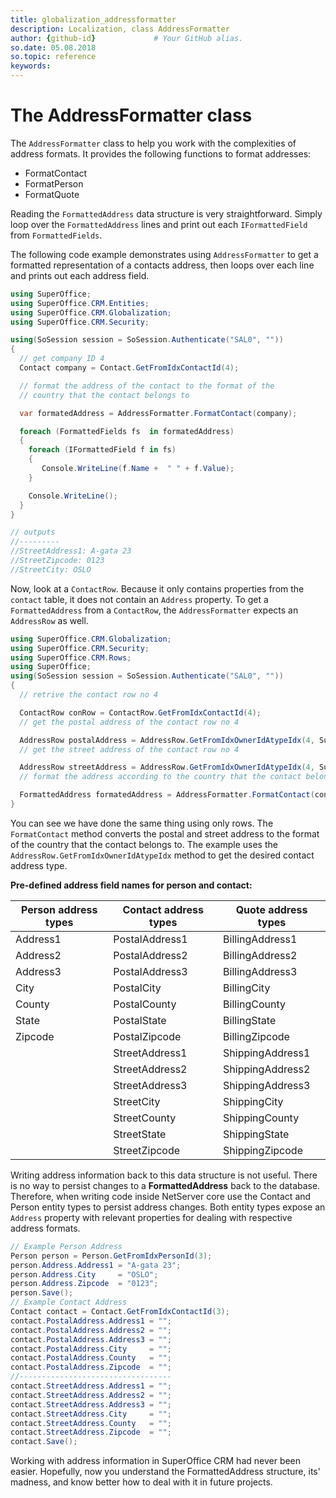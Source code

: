 ```yaml
---
title: globalization_addressformatter
description: Localization, class AddressFormatter
author: {github-id}             # Your GitHub alias.
so.date: 05.08.2018
so.topic: reference
keywords:
---
```


# The AddressFormatter class

The `AddressFormatter` class to help you work with the complexities of address formats. It provides the following functions to format addresses:

* FormatContact
* FormatPerson
* FormatQuote

Reading the `FormattedAddress` data structure is very straightforward. Simply loop over the `FormattedAddress` lines and print out each `IFormattedField` from `FormattedFields`.

The following code example demonstrates using `AddressFormatter` to get a formatted representation of a contacts address, then loops over each line and prints out each address field.

```csharp
using SuperOffice;
using SuperOffice.CRM.Entities;
using SuperOffice.CRM.Globalization;
using SuperOffice.CRM.Security;

using(SoSession session = SoSession.Authenticate("SAL0", ""))
{
  // get company ID 4
  Contact company = Contact.GetFromIdxContactId(4);

  // format the address of the contact to the format of the
  // country that the contact belongs to

  var formatedAddress = AddressFormatter.FormatContact(company);

  foreach (FormattedFields fs  in formatedAddress)
  {
    foreach (IFormattedField f in fs)
    {
       Console.WriteLine(f.Name +  " " + f.Value);
    }

    Console.WriteLine();
  }
}

// outputs
//---------
//StreetAddress1: A-gata 23
//StreetZipcode: 0123
//StreetCity: OSLO
```

Now, look at a `ContactRow`. Because it only contains properties from the `contact` table, it does not contain an `Address` property. To get a `FormattedAddress` from a `ContactRow`, the `AddressFormatter` expects an `AddressRow` as well.

```csharp
using SuperOffice.CRM.Globalization;
using SuperOffice.CRM.Security;
using SuperOffice.CRM.Rows;
using SuperOffice;
using(SoSession session = SoSession.Authenticate("SAL0", ""))
{
  // retrive the contact row no 4

  ContactRow conRow = ContactRow.GetFromIdxContactId(4);
  // get the postal address of the contact row no 4

  AddressRow postalAddress = AddressRow.GetFromIdxOwnerIdAtypeIdx(4, SuperOffice.Data.AddressType.ContactPostalAddress);
  // get the street address of the contact row no 4

  AddressRow streetAddress = AddressRow.GetFromIdxOwnerIdAtypeIdx(4, SuperOffice.Data.AddressType.ContactStreetAddress);
  // format the address according to the country that the contact belongs to

  FormattedAddress formatedAddress = AddressFormatter.FormatContact(conRow, postalAddress, streetAddress);
}
```

You can see we have done the same thing using only rows. The `FormatContact` method converts the postal and street address to the format of the country that the contact belongs to. The example uses the `AddressRow.GetFromIdxOwnerIdAtypeIdx` method to get the desired contact address type.

**Pre-defined address field names for person and contact:**

| Person address types | Contact address types | Quote address types|
|---|---|---|
| Address1  | PostalAddress1 |BillingAddress1  |
| Address2  | PostalAddress2 |BillingAddress2  |
| Address3  | PostalAddress3 |BillingAddress3  |
| City      | PostalCity     |BillingCity      |
| County    | PostalCounty   |BillingCounty    |
| State     | PostalState    |BillingState     |
| Zipcode   | PostalZipcode  |BillingZipcode   |
|           | StreetAddress1 |ShippingAddress1 |
|           | StreetAddress2 |ShippingAddress2 |
|           | StreetAddress3 |ShippingAddress3 |
|           | StreetCity     |ShippingCity     |
|           | StreetCounty   |ShippingCounty   |
|           | StreetState    |ShippingState    |
|           | StreetZipcode  |ShippingZipcode  |

Writing address information back to this data structure is not useful. There is no way to persist changes to a **FormattedAddress** back to the database. Therefore, when writing code inside NetServer core use the Contact and Person entity types to persist address changes. Both entity types expose an `Address` property with relevant properties for dealing with respective address formats.

```csharp
// Example Person Address
Person person = Person.GetFromIdxPersonId(3);
person.Address.Address1 = "A-gata 23";
person.Address.City     = "OSLO";
person.Address.Zipcode  = "0123";
person.Save();
// Example Contact Address
Contact contact = Contact.GetFromIdxContactId(3);
contact.PostalAddress.Address1 = "";
contact.PostalAddress.Address2 = "";
contact.PostalAddress.Address3 = "";
contact.PostalAddress.City     = "";
contact.PostalAddress.County   = "";
contact.PostalAddress.Zipcode  = "";
//----------------------------------
contact.StreetAddress.Address1 = "";
contact.StreetAddress.Address2 = "";
contact.StreetAddress.Address3 = "";
contact.StreetAddress.City     = "";
contact.StreetAddress.County   = "";
contact.StreetAddress.Zipcode  = "";
contact.Save();
```

Working with address information in SuperOffice CRM had never been easier. Hopefully, now you understand the FormattedAddress structure, its' madness, and know better how to deal with it in future projects.
